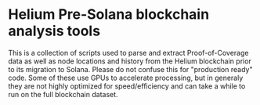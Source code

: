 # Helium Pre-Solana blockchain analysis tools

This is a collection of scripts used to parse and extract Proof-of-Coverage data as well as node locations and history from the Helium blockchain prior to its migration to Solana.
Please do not confuse this for "production ready" code.
Some of these use GPUs to accelerate processing, but in generaly they are not highly optimized for speed/efficiency and can take a while to run on the full blockchain dataset.
